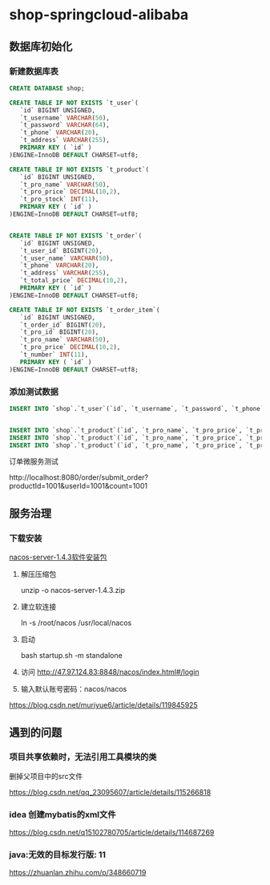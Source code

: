 # shop-springcloud-alibaba

## 数据库初始化

### 新建数据库表

```sql
CREATE DATABASE shop;

CREATE TABLE IF NOT EXISTS `t_user`(
   `id` BIGINT UNSIGNED,
   `t_username` VARCHAR(50),
   `t_password` VARCHAR(64),
   `t_phone` VARCHAR(20),
   `t_address` VARCHAR(255),
   PRIMARY KEY ( `id` )
)ENGINE=InnoDB DEFAULT CHARSET=utf8;

CREATE TABLE IF NOT EXISTS `t_product`(
   `id` BIGINT UNSIGNED,
   `t_pro_name` VARCHAR(50),
   `t_pro_price` DECIMAL(10,2),
   `t_pro_stock` INT(11),
   PRIMARY KEY ( `id` )
)ENGINE=InnoDB DEFAULT CHARSET=utf8;


CREATE TABLE IF NOT EXISTS `t_order`(
   `id` BIGINT UNSIGNED,
   `t_user_id` BIGINT(20),
   `t_user_name` VARCHAR(50),
   `t_phone` VARCHAR(20),
   `t_address` VARCHAR(255),
   `t_total_price` DECIMAL(10,2),
   PRIMARY KEY ( `id` )
)ENGINE=InnoDB DEFAULT CHARSET=utf8;

CREATE TABLE IF NOT EXISTS `t_order_item`(
   `id` BIGINT UNSIGNED,
   `t_order_id` BIGINT(20),
   `t_pro_id` BIGINT(20),
   `t_pro_name` VARCHAR(50),
   `t_pro_price` DECIMAL(10,2),
   `t_number` INT(11),
   PRIMARY KEY ( `id` )
)ENGINE=InnoDB DEFAULT CHARSET=utf8;


```

### 添加测试数据

```sql
INSERT INTO `shop`.`t_user`(`id`, `t_username`, `t_password`, `t_phone`, `t_address`) VALUES (1001, 'binghe', 'c26be8aaf53b15054896983b43eb6a65', '13212345678', '北京');


INSERT INTO `shop`.`t_product`(`id`, `t_pro_name`, `t_pro_price`, `t_pro_stock`) VALUES (1001, '华为', 2399.00, 100);
INSERT INTO `shop`.`t_product`(`id`, `t_pro_name`, `t_pro_price`, `t_pro_stock`) VALUES (1002, '小米', 1999.00, 100);
INSERT INTO `shop`.`t_product`(`id`, `t_pro_name`, `t_pro_price`, `t_pro_stock`) VALUES (1003, 'iphone', 4999.00, 100);
```



订单微服务测试

http://localhost:8080/order/submit_order?productId=1001&userId=1001&count=1001

## 服务治理

### 下载安装

[nacos-server-1.4.3软件安装包](https://heyangyi.com/archives/nacos-server-143-xia-zai-fen-xiang)

1. 解压压缩包

   unzip -o nacos-server-1.4.3.zip

2. 建立软连接

   ln -s  /root/nacos /usr/local/nacos

3. 启动 

    bash startup.sh -m standalone

4. 访问 http://47.97.124.83:8848/nacos/index.html#/login

5. 输入默认账号密码：nacos/nacos 



https://blog.csdn.net/muriyue6/article/details/119845925



## 遇到的问题

### 项目共享依赖时，无法引用工具模块的类

删掉父项目中的src文件

https://blog.csdn.net/qq_23095607/article/details/115266818



### idea 创建mybatis的xml文件

https://blog.csdn.net/q15102780705/article/details/114687269



### java:无效的目标发行版: 11

https://zhuanlan.zhihu.com/p/348660719







